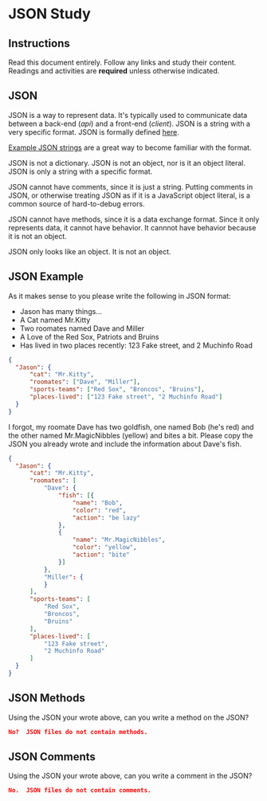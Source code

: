 # JSON Study

## Instructions

Read this document entirely. Follow any links and study their content. Readings
and activities are **required** unless otherwise indicated.

## JSON

JSON is a way to represent data. It's typically used to communicate data between
a back-end (*api*) and a front-end (*client*). JSON is a string with a very
specific format. JSON is formally defined [here](http://www.json.org/).

[Example JSON strings](http://json.org/example.html) are a great way to become
familiar with the format.

JSON is not a dictionary. JSON is not an object, nor is it an object literal.
JSON is only a string with a specific format.

JSON cannot have comments, since it is just a string. Putting comments in JSON,
or otherwise treating JSON as if it is a JavaScript object literal, is a common
source of hard-to-debug errors.

JSON cannot have methods, since it is a data exchange format. Since it only
represents data, it cannot have behavior. It cannnot have behavior because it is
not an object.

JSON only looks like an object. It is not an object.

## JSON Example

As it makes sense to you please write the following in JSON format:

-   Jason has many things...
-   A Cat named Mr.Kitty
-   Two roomates named Dave and Miller
-   A Love of the Red Sox, Patriots and Bruins
-   Has lived in two places recently: 123 Fake street, and 2 Muchinfo Road

```json
{
  "Jason": {
      "cat": "Mr.Kitty",
      "roomates": ["Dave", "Miller"],
      "sports-teams": ["Red Sox", "Broncos", "Bruins"],
      "places-lived": ["123 Fake street", "2 Muchinfo Road"]
  }
}
```

I forgot, my roomate Dave has two goldfish, one named Bob (he's red) and the
other named Mr.MagicNibbles (yellow) and bites a bit. Please copy the JSON you
already wrote and include the information about Dave's fish.

```json
{
  "Jason": {
      "cat": "Mr.Kitty",
      "roomates": [
          "Dave": {
              "fish": [{
                  "name": "Bob",
                  "color": "red",
                  "action": "be lazy"
              },
              {
                  "name": "Mr.MagicNibbles",
                  "color": "yellow",
                  "action": "bite"
              }]
          },
          "Miller": {
          }
      ],
      "sports-teams": [
          "Red Sox",
          "Broncos",
          "Bruins"
      ],
      "places-lived": [
          "123 Fake street",
          "2 Muchinfo Road"
      ]
  }
}
```

## JSON Methods

Using the JSON your wrote above, can you write a method on the JSON?

```json
No?  JSON files do not contain methods.
```

## JSON Comments

Using the JSON your wrote above, can you write a comment in the JSON?

```json
No.  JSON files do not contain comments.
```
